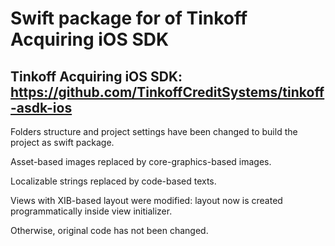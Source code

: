 # Swift package for of Tinkoff Acquiring iOS SDK

## Tinkoff Acquiring iOS SDK: https://github.com/TinkoffCreditSystems/tinkoff-asdk-ios

Folders structure and project settings have been changed to build the project as swift package.

Asset-based images replaced by core-graphics-based images.

Localizable strings replaced by code-based texts.

Views with XIB-based layout were modified: layout now is created programmatically inside view initializer.

Otherwise, original code has not been changed.
